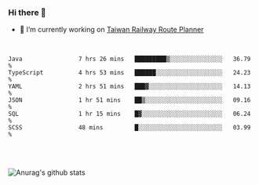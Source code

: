 ### Hi there 👋

- 🔭 I’m currently working on [Taiwan Railway Route Planner](https://github.com/Taiwan-Railway-Route-Planner)

<br/>

<!--START_SECTION:waka-->

```text
Java                7 hrs 26 mins   █████████▒░░░░░░░░░░░░░░░   36.79 %
TypeScript          4 hrs 53 mins   ██████░░░░░░░░░░░░░░░░░░░   24.23 %
YAML                2 hrs 51 mins   ███▓░░░░░░░░░░░░░░░░░░░░░   14.13 %
JSON                1 hr 51 mins    ██▒░░░░░░░░░░░░░░░░░░░░░░   09.16 %
SQL                 1 hr 15 mins    █▓░░░░░░░░░░░░░░░░░░░░░░░   06.24 %
SCSS                48 mins         █░░░░░░░░░░░░░░░░░░░░░░░░   03.99 %
```

<!--END_SECTION:waka-->

<br/>
<br/>

![Anurag's github stats](https://github-readme-stats.vercel.app/api?username=DepickereSven&show_icons=true&theme=tokyonight)



<!--
**DepickereSven/DepickereSven** is a ✨ _special_ ✨ repository because its `README.md` (this file) appears on your GitHub profile.

Here are some ideas to get you started:

- 🔭 I’m currently working on ...
- 🌱 I’m currently learning ...
- 👯 I’m looking to collaborate on ...
- 🤔 I’m looking for help with ...
- 💬 Ask me about ...
- 📫 How to reach me: ...
- 😄 Pronouns: ...
- ⚡ Fun fact: ...
-->
